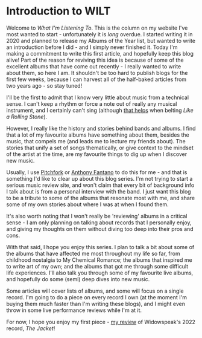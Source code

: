 # Introduction to WILT

Welcome to *What I'm Listening To*. This is the column on my website I've most wanted to start - unfortunately it is *long* overdue. I started writing it in 2020 and planned to release my Albums of the Year list, but wanted to write an introduction before I did - and I simply never finished it. Today I'm making a commitment to write this first article, and hopefully keep this blog alive! Part of the reason for reviving this idea is because of some of the excellent albums that have come out recently - I really wanted to write about them, so here I am. It shouldn't be too hard to publish blogs for the first few weeks, because I can harvest all of the half-baked articles from two years ago - so stay tuned!

I'll be the first to admit that I know very little about music from a technical sense. I can't keep a rhythm or force a note out of really any musical instrument, and I certainly can't sing (although [that helps](https://www.bbc.co.uk/music/articles/13167a96-2ca5-4f73-8e52-30b094e6853a) when belting *Like a Rolling Stone*).

However, I really like the history and stories behind bands and albums. I find that a lot of my favourite albums have something about them, besides the music, that compels me (and leads me to lecture my friends about). The stories that unify a set of songs thematically, or give context to the mindset of the artist at the time, are my favourite things to dig up when I discover new music.

Usually, I use [Pitchfork](https://pitchfork.com/reviews/albums/sharon-van-etten-epic-ten/) or [Anthony Fantano](https://www.youtube.com/watch?v=PECeceTOCU8) to do this for me - and that is something I'd like to clear up about this blog series. I'm not trying to start a serious music review site, and won't claim that every bit of background info I talk about is from a personal interview with the band. I just want this blog to be a tribute to some of the albums that resonate most with me, and share some of my own stories about where I was at when I found them.

It's also worth noting that I won't really be 'reviewing' albums in a critical sense - I am only planning on talking about records that I personally enjoy, and giving my thoughts on them without diving too deep into their pros and cons.

With that said, I hope you enjoy this series. I plan to talk a bit about some of the albums that have affected me most throughout my life so far, from childhood nostalgia to My Chemical Romance; the albums that inspired me to write art of my own; and the albums that got me through some difficult life experiences. I'll also talk you through some of my favourite live albums, and hopefully do some (semi) deep dives into new music.

Some articles will cover lists of albums, and some will focus on a single record. I'm going to do a piece on every record I own (at the moment I'm buying them much faster than I'm writing these blogs), and I might even throw in some live performance reviews while I'm at it.

For now, I hope you enjoy my first piece - [my review](https://www.mac-goodwin.com/blog/wilt/2022/03/18/widowspeak-the-jacket.html) of Widowspeak's 2022 record, *The Jacket*!